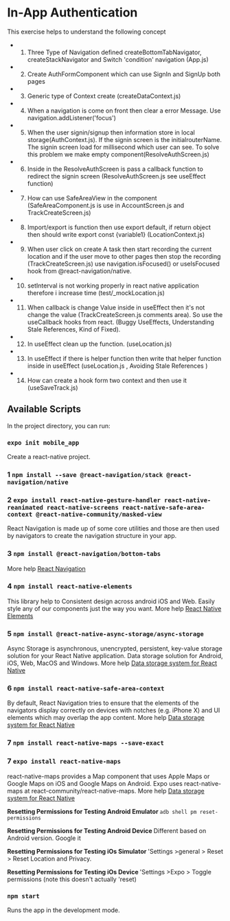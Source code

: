 # In-App Authentication

This exercise helps to understand the following concept

- 1. Three Type of Navigation defined createBottomTabNavigator, createStackNavigator and Switch 'condition' navigation (App.js)
- 2. Create AuthFormComponent which can use SignIn and SignUp both pages
- 3. Generic type of Context create (createDataContext.js)
- 4. When a navigation is come on front then clear a error Message. Use navigation.addListener('focus')
- 5. When the user signin/signup then information store in local storage(AuthContext.js). If the signin screen is the initialrouterName. The signin screen load for millisecond which user can see. To solve this problem we make empty component(ResolveAuthScreen.js)
- 6. Inside in the ResolveAuthScreen is pass a callback function to redirect the signin screen (ResolveAuthScreen.js see useEffect function)
- 7. How can use SafeAreaView in the component (SafeAreaComponent.js is use in AccountScreen.js and TrackCreateScreen.js)
- 8. Import/export is function then use export default, if return object then should write export const {variable1} (LocationContext.js)
- 9. When user click on create A task then start recording the current location and if the user move to other pages then stop the recording (TrackCreateScreen.js) use navigation.isFocused() or useIsFocused hook from @react-navigation/native.
- 10. setInterval is not working properly in react native application therefore i increase time (test/\_mockLocation.js)
- 11. When callback is change Value inside in useEffect then it's not change the value (TrackCreateScreen.js comments area). So use the useCallback hooks from react. (Buggy UseEffects, Understanding Stale References, Kind of Fixed).
- 12. In useEffect clean up the function. (useLocation.js)
- 13. In useEffect if there is helper function then write that helper function inside in useEffect (useLocation.js , Avoiding Stale References )
- 14. How can create a hook form two context and then use it (useSaveTrack.js)

## Available Scripts

In the project directory, you can run:

### `expo init mobile_app`

Create a react-native project.

### 1 `npm install --save @react-navigation/stack @react-navigation/native`

### 2 `expo install react-native-gesture-handler react-native-reanimated react-native-screens react-native-safe-area-context @react-native-community/masked-view`

React Navigation is made up of some core utilities and those are then used by navigators to create the navigation structure in your app.

### 3 `npm install @react-navigation/bottom-tabs`

More help [React Navigation](https://reactnavigation.org/docs/getting-started)

### 4 `npm install react-native-elements`

This library help to Consistent design across android iOS and Web. Easily style any of our components just the way you want.
More help [React Native Elements](https://reactnativeelements.com/docs)

### 5 `npm install @react-native-async-storage/async-storage`

Async Storage is asynchronous, unencrypted, persistent, key-value storage solution for your React Native application. Data storage solution for Android, iOS, Web, MacOS and Windows.
More help [Data storage system for React Native](https://react-native-async-storage.github.io/async-storage/)

### 6 `npm install react-native-safe-area-context`

By default, React Navigation tries to ensure that the elements of the navigators display correctly on devices with notches (e.g. iPhone X) and UI elements which may overlap the app content.
More help [Data storage system for React Native](https://reactnavigation.org/docs/handling-safe-area/)

### 7 `npm install react-native-maps --save-exact`

### 7 `expo install react-native-maps`

react-native-maps provides a Map component that uses Apple Maps or Google Maps on iOS and Google Maps on Android. Expo uses react-native-maps at react-community/react-native-maps.
More help [Data storage system for React Native](https://docs.expo.io/versions/latest/sdk/map-view/) <br />

<strong>Resetting Permissions for Testing Android Emulator </strong> `adb shell pm reset-permissions ` <br />

<strong>Resetting Permissions for Testing Android Device </strong> Different based on Android version. Google it <br />

<strong>Resetting Permissions for Testing iOs Simulator </strong> 'Settings >general > Reset > Reset Location and Privacy. <br />

<strong>Resetting Permissions for Testing iOs Device </strong> 'Settings >Expo > Toggle permissions (note this doesn't actually 'reset) <br />

### `npm start`

Runs the app in the development mode.<br />
